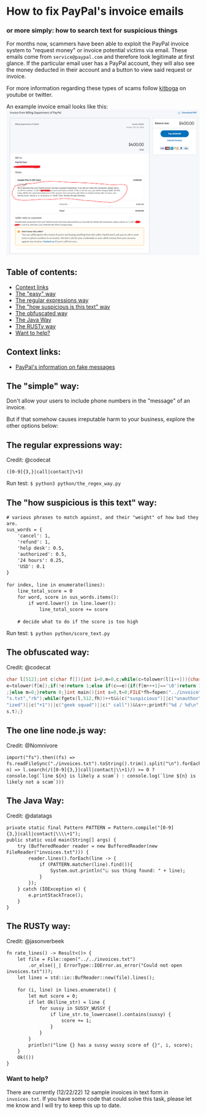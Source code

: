 # How to fix PayPal's invoice emails

### or more simply: how to search text for suspicious things

For months now, scammers have been able to exploit the PayPal invoice system to "request money" or invoice potential victims via email.
These emails come from `service@paypal.com` and therefore look legitimate at first glance. If the particular email user has a PayPal account, they will also see the money deducted in their account and a button to view said request or invoice.

For more information regarding these types of scams follow [kitboga](https://youtube.com/kitbogashow) on youtube or twitter.

An example invoice email looks like this:
![](/assets/email.png)

## Table of contents:

-   [Context links](#context-links)
-   [The "easy" way](#the-simple-way)
-   [The regular expressions way](#the-regular-expressions-way)
-   [The "how suspicious is this text" way](#the-how-suspicious-is-this-text-way)
-   [The obfuscated way](#the-obfuscated-way)
-   [The Java Way](#the-java-way)
-   [The RUSTy way](#the-rusty-way)
-   [Want to help?](#want-to-help)

## Context links:

-   [PayPal's information on fake messages](https://www.paypal.com/us/security/learn-about-fake-messages)


## The "simple" way:
Don't allow your users to include phone numbers in the "message" of an invoice. 

But if that somehow causes irreputable harm to your business, explore the other options below:

## The regular expressions way:

Credit: @codecat

```regex
([0-9]{3,}|call|contact|\+1)
```

Run test: `$ python3 python/the_regex_way.py`

## The "how suspicious is this text" way:

```
# various phrases to match against, and their "weight" of how bad they are.
sus_words = {
    'cancel': 1,
    'refund': 1,
    'help desk': 0.5,
    'authorized': 0.5,
    '24 hours': 0.25,
    'USD': 0.1
}

for index, line in enumerate(lines):
    line_total_score = 0
    for word, score in sus_words.items():
        if word.lower() in line.lower():
            line_total_score += score

    # decide what to do if the score is too high
```

Run test: `$ python python/score_text.py`

## The obfuscated way:
Credit: @codecat
```c
char l[512];int c(char f[]){int i=0,m=0,c;while(c=tolower(l[i++])){char
e=tolower(f[m]);if(!e)return 1;else if(c==e){if(f[m+++1]=='\0')return 1
;}else m=0;}return 0;}int main(){int s=0,t=0;FILE*fh=fopen("../invoice"
"s.txt","rb");while(fgets(l,512,fh))++t&&(c("suspicious")||c("unauthor"
"ized")||c("+1")||c("geek squad")||c(" call"))&&s++;printf("%d / %d\n",
s,t);}
```

## The one line node.js way:
Credit: @Nomnivore
```
import("fs").then((fs) => fs.readFileSync("./invoices.txt").toString().trim().split("\n").forEach((l, n) => l.search(/([0-9]{3,}|call|contact|\\+1)/) >= 0 ? console.log(`line ${n} is likely a scam`) : console.log(`line ${n} is likely not a scam`)))
```

## The Java Way:
Credit: @datatags
```
private static final Pattern PATTERN = Pattern.compile("[0-9]{3,}|call|contact|\\\\+1");
public static void main(String[] args) {
    try (BufferedReader reader = new BufferedReader(new FileReader("invoices.txt"))) {
        reader.lines().forEach(line -> {
            if (PATTERN.matcher(line).find()){
                System.out.println("ඞ sus thing found: " + line);
            }
        });
    } catch (IOException e) {
        e.printStackTrace();
    }
}
```

## The RUSTy way: 
Credit: @jasonverbeek
```
fn rate_lines() -> Result<()> {
    let file = File::open("../../invoices.txt")
        .or_else(|_| ErrorType::IOError.as_error("Could not open invoices.txt"))?;
    let lines = std::io::BufReader::new(file).lines();

    for (i, line) in lines.enumerate() {
        let mut score = 0;
        if let Ok(line_str) = line {
            for sussy in SUSSY_WUSSY {
                if line_str.to_lowercase().contains(sussy) {
                    score += 1;
                }
            }
        }
        println!("line {} has a sussy wussy score of {}", i, score);
    }
    Ok(())
}
```


### Want to help? 

There are currently (12/22/22) 12 sample invoices in text form in `invoices.txt`.
If you have some code that could solve this task, please let me know and I will try to keep this up to date.
